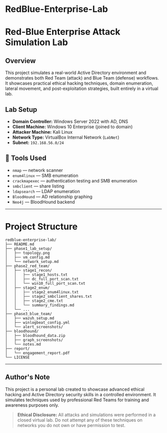 # RedBlue-Enterprise-Lab

# Red-Blue Enterprise Attack Simulation Lab

## Overview

This project simulates a real-world Active Directory environment and demonstrates both Red Team (attack) and Blue Team (defense) workflows. It showcases practical ethical hacking techniques, domain enumeration, lateral movement, and post-exploitation strategies, built entirely in a virtual lab.

## Lab Setup

* **Domain Controller:** Windows Server 2022 with AD, DNS
* **Client Machine:** Windows 10 Enterprise (joined to domain)
* **Attacker Machine:** Kali Linux
* **Network Type:** VirtualBox Internal Network (`LabNet`)
* **Subnet:** `192.168.56.0/24`

## 🔧 Tools Used

* `nmap` — network scanner
* `enum4linux` — SMB enumeration
* `crackmapexec` — authentication testing and SMB enumeration
* `smbclient` — share listing
* `ldapsearch` — LDAP enumeration
* `BloodHound` — AD relationship graphing
* `Neo4j` — BloodHound backend

---

# Project Structure

```
redblue-enterprise-lab/
├── README.md
├── phase1_lab_setup/
│   ├── topology.png
│   ├── vm_config.md
│   └── network_setup.md
├── phase2_red_team/
│   ├── stage1_recon/
│   │   ├── stage1_hosts.txt
│   │   ├── dc_full_port_scan.txt
│   │   └── win10_full_port_scan.txt
│   ├── stage2_enum/
│   │   ├── stage2_enum4linux.txt
│   │   ├── stage2_smbclient_shares.txt
│   │   ├── stage2_cme.txt
│   │   └── summary_findings.md
│   └── ...
├── phase3_blue_team/              
│   ├── wazuh_setup.md
│   ├── winlogbeat_config.yml
│   └── alert_screenshots/
├── bloodhound/
│   ├── bloodhound_data.zip
│   ├── graph_screenshots/
│   └── notes.md
├── report/
│   └── engagement_report.pdf
└── LICENSE
```

---

## Author's Note

This project is a personal lab created to showcase advanced ethical hacking and Active Directory security skills in a controlled environment. It simulates techniques used by professional Red Teams for training and awareness purposes only.

> **Ethical Disclosure:** All attacks and simulations were performed in a closed virtual lab. Do not attempt any of these techniques on networks you do not own or have permission to test.
